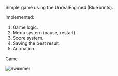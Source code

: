 Simple game using the UnrealEngine4 (Blueprints).

Implemented:

1. Game logic.
2. Menu system (pause, restart).
3. Score system.
4. Saving the best result.
5. Animation.


Game

![Swimmer](https://user-images.githubusercontent.com/82403909/132992340-6c3c75d8-1e67-4be2-827c-84755a257a15.gif)
